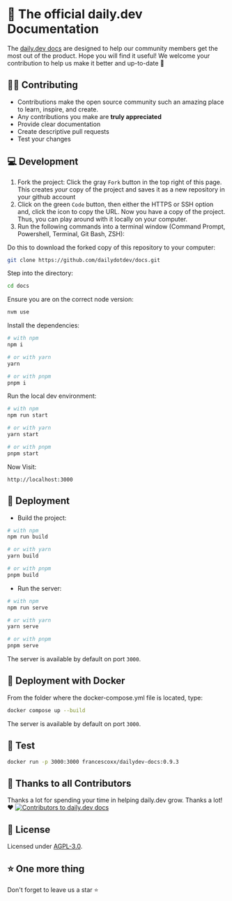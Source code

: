 # 📝 The official daily.dev Documentation

The [daily.dev docs](https://docs.daily.dev/) are designed to help our community members get the most out of the product. Hope you will find it useful! We welcome your contribution to help us make it better and up-to-date 💜

## 👨‍💻 Contributing

- Contributions make the open source community such an amazing place to learn, inspire, and create.
- Any contributions you make are **truly appreciated**
- Provide clear documentation
- Create descriptive pull requests
- Test your changes

## 💻 Development

 1. Fork the project: Click the gray `Fork` button in the top right of this page. This creates _your_ copy of the project and saves it as a new repository in your github account
2. Click on the green `Code` button, then either the HTTPS or SSH option and, click the icon to copy the URL. Now you have a copy of the project. Thus, you can play around with it locally on your computer.
3. Run the following commands into a terminal window (Command Prompt, Powershell, Terminal, Git Bash, ZSH): 

Do this to download the forked copy of this repository to your computer:
 
```bash
git clone https://github.com/dailydotdev/docs.git
```

  Step into the directory:
```bash
cd docs
```

  Ensure you are on the correct node version:
```bash
nvm use
```

  Install the dependencies:
```bash
# with npm
npm i

# or with yarn
yarn

# or with pnpm
pnpm i
```

  Run the local dev environment:
```bash
# with npm
npm run start

# or with yarn
yarn start

# or with pnpm
pnpm start
```

 Now Visit:
```
http://localhost:3000
```

## 🚀 Deployment

- Build the project:

```bash
# with npm
npm run build

# or with yarn
yarn build

# or with pnpm
pnpm build
```
- Run the server:

```bash
# with npm
npm run serve

# or with yarn
yarn serve

# or with pnpm
pnpm serve
```
The server is available by default on port `3000`.

## 🐳 Deployment with Docker

From the folder where the docker-compose.yml file is located, type:

```bash
docker compose up --build
```
The server is available by default on port `3000`.

## 🍿 Test
```bash
docker run -p 3000:3000 francescoxx/dailydev-docs:0.9.3
```

## 🙏 Thanks to all Contributors
Thanks a lot for spending your time in helping daily.dev grow. Thanks a lot! ❤️
 <a href = "https://github.com/dailydotdev/docs/graphs/contributors">
   <img src = "https://contrib.rocks/image?repo=dailydotdev/docs" alt="Contributors to daily.dev docs"/>
 </a>

## 📑 License
Licensed under [AGPL-3.0](https://github.com/dailydotdev/daily/blob/master/LICENSE).

## ⭐️ One more thing

Don't forget to leave us a star ⭐️
